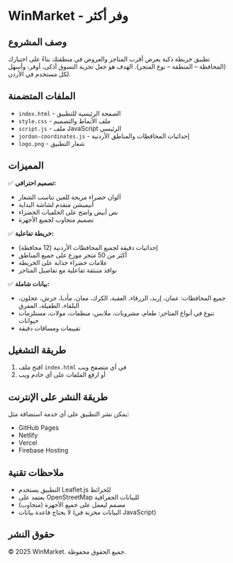 # WinMarket - وفر أكثر

## وصف المشروع
تطبيق خريطة ذكية يعرض أقرب المتاجر والعروض في منطقتك بناءً على اختيارك (المحافظة – المنطقة – نوع المتجر). الهدف هو جعل تجربة التسوق أذكى، أوفر، وأسهل لكل مستخدم في الأردن.

## الملفات المتضمنة
- `index.html` - الصفحة الرئيسية للتطبيق
- `style.css` - ملف الأنماط والتصميم
- `script.js` - ملف JavaScript الرئيسي
- `jordan-coordinates.js` - إحداثيات المحافظات والمناطق الأردنية
- `logo.png` - شعار التطبيق

## المميزات
✅ **تصميم احترافي:**
- ألوان خضراء مريحة للعين تناسب الشعار
- أنيميشن متقدم لشاشة البداية
- نص أبيض واضح على الخلفيات الخضراء
- تصميم متجاوب لجميع الأجهزة

✅ **خريطة تفاعلية:**
- إحداثيات دقيقة لجميع المحافظات الأردنية (12 محافظة)
- أكثر من 50 متجر موزع على جميع المناطق
- علامات خضراء جذابة على الخريطة
- نوافذ منبثقة تفاعلية مع تفاصيل المتاجر

✅ **بيانات شاملة:**
- جميع المحافظات: عمان، إربد، الزرقاء، العقبة، الكرك، معان، مأدبا، جرش، عجلون، البلقاء، الطفيلة، المفرق
- تنوع في أنواع المتاجر: طعام، مشروبات، ملابس، منظفات، مولات، مستلزمات حيوانات
- تقييمات ومسافات دقيقة

## طريقة التشغيل
1. افتح ملف `index.html` في أي متصفح ويب
2. أو ارفع الملفات على أي خادم ويب

## طريقة النشر على الإنترنت
يمكن نشر التطبيق على أي خدمة استضافة مثل:
- GitHub Pages
- Netlify
- Vercel
- Firebase Hosting

## ملاحظات تقنية
- التطبيق يستخدم Leaflet.js للخرائط
- يعتمد على OpenStreetMap للبيانات الجغرافية
- مصمم ليعمل على جميع الأجهزة (متجاوب)
- لا يحتاج قاعدة بيانات (البيانات مخزنة في JavaScript)

## حقوق النشر
© 2025 WinMarket. جميع الحقوق محفوظة.

